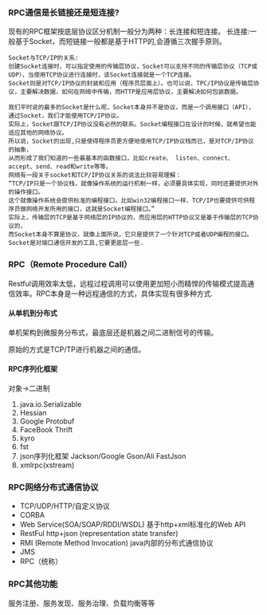 
### RPC通信是长链接还是短连接?
现有的RPC框架按底层协议区分机制一般分为两种：长连接和短连接。
长连接:一般基于Socket，而短链接一般都是基于HTTP的,会遵循三次握手原则。
```text
Socket与TCP/IP的关系:
创建Socket连接时，可以指定使用的传输层协议，Socket可以支持不同的传输层协议（TCP或UDP），当使用TCP协议进行连接时，该Socket连接就是一个TCP连接。
Socket则是对TCP/IP协议的封装和应用（程序员层面上）。也可以说，TPC/IP协议是传输层协议，主要解决数据，如何在网络中传输，而HTTP是应用层协议，主要解决如何包装数据。

我们平时说的最多的Socket是什么呢，Socket本身并不是协议，而是一个调用接口（API），通过Socket，我们才能使用TCP/IP协议。 
实际上，Socket跟TCP/IP协议没有必然的联系。Socket编程接口在设计的时候，就希望也能适应其他的网络协议。
所以说，Socket的出现,只是使得程序员更方便地使用TCP/IP协议栈而已，是对TCP/IP协议的抽象，
从而形成了我们知道的一些最基本的函数接口，比如create、 listen、connect、accept、send、read和write等等。
网络有一段关于socket和TCP/IP协议关系的说法比较容易理解：
“TCP/IP只是一个协议栈，就像操作系统的运行机制一样，必须要具体实现，同时还要提供对外的操作接口。
这个就像操作系统会提供标准的编程接口，比如win32编程接口一样，TCP/IP也要提供可供程序员做网络开发所用的接口，这就是Socket编程接口。”
实际上，传输层的TCP是基于网络层的IP协议的，而应用层的HTTP协议又是基于传输层的TCP协议的，
而Socket本身不算是协议，就像上面所说，它只是提供了一个针对TCP或者UDP编程的接口。Socket是对端口通信开发的工具,它要更底层一些.
```


### RPC（Remote Procedure Call）

Restful调用效率太低，远程过程调用可以使用更加短小而精悍的传输模式提高通信效率。RPC本身是一种远程通信的方式，具体实现有很多种方式.

#### 从单机到分布式

单机架构到微服务分布式，最底层还是机器之间二进制信号的传输。

原始的方式是TCP/TP进行机器之间的通信。

#### RPC序列化框架

对象->二进制

1. java.io.Serializable
2. Hessian
3. Google Protobuf
4. FaceBook Thrift
5. kyro
6. fst
7. json序列化框架 Jackson/Google Gson/Ali FastJson
8. xmlrpc(xstream)

### RPC网络分布式通信协议

- TCP/UDP/HTTP/自定义协议
- CORBA
- Web Service(SOA/SOAP/RDDI/WSDL) 基于http+xml标准化的Web API
- RestFul http+json (representation state transfer)
- RMI (Remote Method Invocation) java内部的分布式通信协议
- JMS
- RPC（统称）

### RPC其他功能

服务注册、服务发现、服务治理、负载均衡等等

